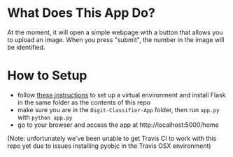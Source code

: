 # What Does This App Do?

At the moment, it will open a simple webpage with a button that allows you to upload an image. When you press "submit", the number in the image will be identified.

# How to Setup

* follow [these instructions](http://flask.palletsprojects.com/en/1.1.x/installation/#install-create-env) to set up a virtual environment and install Flask in the same folder as the contents of this repo
* make sure you are in the `Digit-Classifier-App` folder, then run `app.py` with `python app.py`
* go to your browser and access the app at http://localhost:5000/home


(Note: unfortunately we've been unable to get Travis CI to work with this repo yet due to issues installing pyobjc in the Travis OSX environment)
